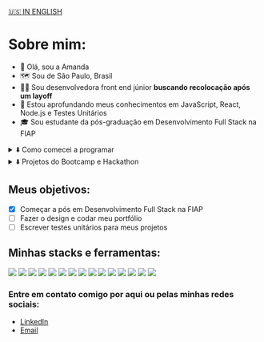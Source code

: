 <a href="https://github.com/amdfd">🇺🇸 IN ENGLISH</a>

# Sobre mim:
- 👋 Olá, sou a Amanda
- 🗺️ Sou de São Paulo, Brasil
- 👩‍💻 Sou desenvolvedora front end júnior <b>buscando recolocação após um layoff</b>
- 🌱 Estou aprofundando meus conhecimentos em JavaScript, React, Node.js e Testes Unitários
- 🎓 Sou estudante da pós-graduação em Desenvolvimento Full Stack na FIAP

<details>
	<summary>⬇️ Como comecei a programar</summary>
	👩‍🏫 Trabalhando como professora de inglês tive a oportunidade de me certificar como Apple Teacher e começar a ensinar Lógica de Programação em inglês para crianças e adolescentes. Dois anos depois decidi entrar de vez na área tech, por isso 	estudei por conta, me formei no bootcamp da Generation Brasil e participei do Hackathon da FCamara, realizando dois projetos que me permitiram conseguir minha primeira oportunidade como desenvolvedora front end na Dasa, onde trabalhei por 1 
	ano como júnior.
</details>

<details>
	<summary>⬇️ Projetos do Bootcamp e Hackathon</summary>
	📣 <a href="https://github.com/FalaMemoGeneration">FalaMemo (rede social)  </a><br>
	🍊 <a href="https://github.com/squad34-2022">Orange Evolution (plataforma de estudos)  </a>
</details>

## Meus objetivos:
- [x] Começar a pós em Desenvolvimento Full Stack na FIAP
- [ ] Fazer o design e codar meu portfólio
- [ ] Escrever testes unitários para meus projetos

## Minhas stacks e ferramentas:
<div display=inline-block>
	<img src="https://img.shields.io/badge/GIT-E44C30?style=for-the-badge&logo=git&logoColor=white">
	<img src="https://img.shields.io/badge/HTML5-E34F26?style=for-the-badge&logo=html5&logoColor=white">
	<img src="https://img.shields.io/badge/CSS3-1572B6?style=for-the-badge&logo=css3&logoColor=white">
	<img src="https://img.shields.io/badge/JavaScript-F7DF1E?style=for-the-badge&logo=javascript&logoColor=black">
	<img src="https://img.shields.io/badge/TypeScript-007ACC?style=for-the-badge&logo=typescript&logoColor=white">
	<img src="https://img.shields.io/badge/React-20232A?style=for-the-badge&logo=react&logoColor=61DAFB">
	<img src="https://img.shields.io/badge/Material--UI-0081CB?style=for-the-badge&logo=material-ui&logoColor=white">
	<img src="https://img.shields.io/badge/Node.js-43853D?style=for-the-badge&logo=node.js&logoColor=white">
	<img src="https://img.shields.io/badge/Express.js-404D59?style=for-the-badge">
	<img src="https://img.shields.io/badge/Java-ED8B00?style=for-the-badge&logo=openjdk&logoColor=white">
	<img src="https://img.shields.io/badge/Spring-6DB33F?style=for-the-badge&logo=spring&logoColor=white">
	<img src="https://img.shields.io/badge/Jest-323330?style=for-the-badge&logo=Jest&logoColor=white">
	<img src="https://img.shields.io/badge/MySQL-005C84?style=for-the-badge&logo=mysql&logoColor=white">
	<img src="https://img.shields.io/badge/MongoDB-4EA94B?style=for-the-badge&logo=mongodb&logoColor=white">
	<img src="https://img.shields.io/badge/Figma-F24E1E?style=for-the-badge&logo=figma&logoColor=white">
</div>

### Entre em contato comigo por aqui ou pelas minhas redes sociais:
- [LinkedIn](https://www.linkedin.com/in/amdfd/)
- [Email](mailto:amandaf.dias96@gmail.com)

